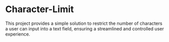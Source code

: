 # Character-Limit
 This project provides a simple solution to restrict the number of characters a user can input into a text field, ensuring a streamlined and controlled user experience.

